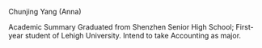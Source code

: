Chunjing Yang (Anna)

Academic Summary
Graduated from Shenzhen Senior High School; First-year student of Lehigh University. Intend to take Accounting as major.